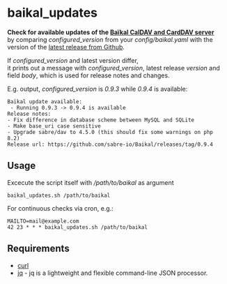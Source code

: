 # baikal_updates

**Check for available updates of the [Baïkal CalDAV and CardDAV server](
https://sabre.io/baikal/)**   
by comparing *configured_version* from your *config/baikal.yaml* 
with the version of the [latest release from Github](
https://api.github.com/repos/sabre-io/Baikal/releases/latest).

If *configured_version* and latest version differ,    
it prints out a message with *configured_version*, latest release *version* 
and field *body*, which is used for release notes and changes.

E.g. output, *configured_version* is *0.9.3* while *0.9.4* is available:
```
Baïkal update available:
 - Running 0.9.3 -> 0.9.4 is available
Release notes:
- Fix difference in database scheme between MySQL and SQLite
- Make base_uri case sensitive
- Upgrade sabre/dav to 4.5.0 (this should fix some warnings on php 8.2)
Release url: https://github.com/sabre-io/Baikal/releases/tag/0.9.4 
 ```

## Usage

Excecute the script itself with  */path/to/baikal* as argument
```
baikal_updates.sh /path/to/baikal
```

For continuous checks via cron, e.g.:
```
MAILTO=mail@example.com
42 23 * * * baikal_updates.sh /path/to/baikal
```

## Requirements

- [curl](https://curl.se/)
- [jq](https://stedolan.github.io/jq/) - jq is a lightweight and flexible command-line JSON processor.
